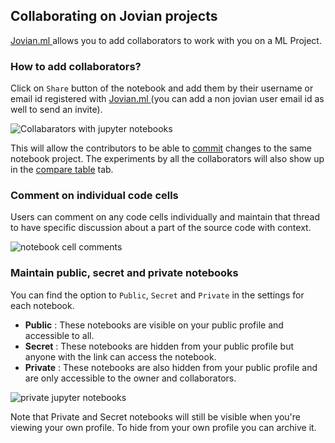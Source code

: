 ## Collaborating on Jovian projects

<a href="https://jovian.ml?utm_source=docs" target=_blank> Jovian.ml </a> allows you to add collaborators to work with you on a ML Project.

### How to add collaborators?

Click on `Share` button of the notebook and add them by their username or email id registered with <a href="https://jovian.ml?utm_source=docs" target=_blank> Jovian.ml </a> (you can add a non jovian user email id as well to send an invite).

<img src="https://i.imgur.com/a68xT5d.gif" class="screenshot" alt="Collabarators with jupyter notebooks" >

This will allow the contributors to be able to [commit](upload.md) changes to the same notebook project. The experiments by all the collaborators will also show up in the [compare table](compare.md) tab.

### Comment on individual code cells

Users can comment on any code cells individually and maintain that thread to have specific discussion about a part of the source code with context.

<img src="https://i.imgur.com/15vj2qv.png" class="screenshot" alt="notebook cell comments" >

### Maintain public, secret and private notebooks

You can find the option to `Public`, `Secret` and `Private` in the settings for each notebook.

- **Public** : These notebooks are visible on your public profile and accessible to all.
- **Secret** : These notebooks are hidden from your public profile but anyone with the link can access the notebook.
- **Private** : These notebooks are also hidden from your public profile and are only accessible to the owner and collaborators.

<img src="https://i.imgur.com/sHJrtYM.gif" class="screenshot" alt="private jupyter notebooks" >

Note that Private and Secret notebooks will still be visible when you're viewing your own profile. To hide from your own profile you can archive it.
